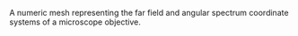 A numeric mesh representing the far field and angular spectrum coordinate systems of a microscope objective.